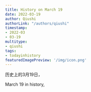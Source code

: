 ```yaml
---
title: History on March 19
date: 2022-03-19
author: Qiushi 
authorLink: "/authors/qiushi"
timestamp: 
- 2022-03
- 03-19
multitype: 
- qiushi
tags: 
- todayinhistory
featuredImagePreview: '/img/icon.png'
---
```









历史上的3月19日，

March 19 in history, 

<!--more-->

